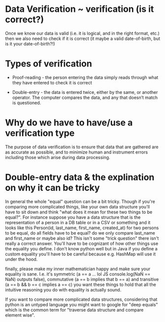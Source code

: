 # Data Verification ~ verification (is it correct?)

Once we know our data is valid (i.e. it is logical, and in the right format, etc.) then we also need to check if it is correct 
(it maybe a valid date-of-birth, but is it your date-of-birth?!)

# Types of verification

- Proof-reading - the person entering the data simply reads through what they have entered to check it is correct

- Double-entry - the data is entered twice, either by the same, or another operator. The computer compares the data, and any that doesn’t match is questioned.

# Why do we have to have/use a verification type

The purpose of data verification is to ensure that data that are gathered are as accurate as possible, and to minimize human and instrument errors 
including those which arise during data processing.


# Double-entry data & the explination on why it can be tricky

In general the whole "equal" question can be a bit tricky. Though if you're comparing more complicated things, like your own data structure you'll have to sit
down and think "what does it mean for these two things to be equal?". For instance suppose you have a data structure that is the representation of a person in a
DB table or in a CSV or something and it looks like this Person(id, last_name, first_name, created_at) for two persons to be equal, do all fields have to be
equal? do we only compare last_name and first_name or maybe also id? This isn't some "trick question" there isn't really a correct answer. You'll have to be
cognizant of how other things use the equality you define. I don't know python well but in Java if you define a custom equality you'll have to be careful
because e.g. HashMap will use it under the hood. 

finally, please make my inner mathematician happy and make sure your equality is sane. I.e. it's symmetric (a == a  ... lol JS console.log(NaN == NaN) outputs
false), commutative (a == b implies that b == a) and transitive (a == b && b == c implies a == c) you want these things to hold that all the intuitive reasoning
you do with equality is actually sound. 

If you want to compare more complicated data structures, considering that python is an untyped language you might want to google for "deep equals" which is the common term for "traverse data structure and compare element wise".
